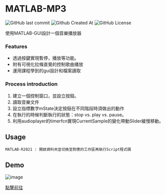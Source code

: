 # MATLAB-MP3
![GitHub last commit](https://img.shields.io/github/last-commit/Xiang511/MATLAB-MP3?style=for-the-badge)
![Github Created At](https://img.shields.io/github/created-at/XIang511/MATLAB-MP3?style=for-the-badge&color=green)
![GitHub License](https://img.shields.io/github/license/Xiang511/MATLAB-MP3?style=for-the-badge)

使用MATLAB-GUI設計一個音樂播放器

### Features
- 透過按鍵實現暫停，播放等功能。
- 附有可視化拉條直覺的控制歌曲播放
- 運用課程學到的gui設計和檔案讀取

### Process introduction
1. 建立一個控制窗口，並設立按鈕。
2. 讀取音樂文件
3. 設立指標數字mState決定按鈕在不同階段時須做出的動作
4. 在執行的時候判斷執行的狀態：stop vs. play vs. pause。
5. 利用audioplayer的timerfcn實現CurrentSample的變化帶動Slider緩慢移動。

## Usage
```
MATLAB-R2021 : 開啟資料夾並切換至對應的工作區再執行Script程式碼
```

## Demo

![image](https://github.com/Xiang511/MATLAB-MP3/assets/120042360/ce194001-1977-43db-971c-fdd3b5da0055)

[點擊前往](https://www.youtube.com/watch?v=BgU0paNg_Xk)





